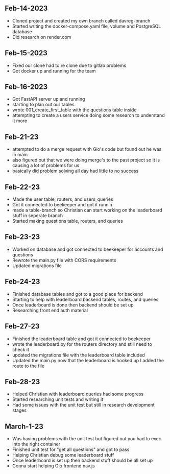 ## Feb-14-2023

- Cloned project and created my own branch called davreg-branch
- Started writing the docker-compose.yaml file, volume and PostgreSQL database
- Did research on render.com

## Feb-15-2023

- Fixed our clone had to re clone due to gitlab problems
- Got docker up and running for the team

## Feb-16-2023

- Got FastAPI server up and running
- starting to plan out our tables
- wrote 001_create_first_table with the questions table inside
- attempting to create a users service doing some research to understand it more

## Feb-21-23

- attempted to do a merge request with Gio's code but found out he was in main
- also figured out that we were doing merge's to the past project so it is causing a lot of problems for us
- basically did problem solving all day had little to no success

## Feb-22-23

- Made the user table, routers, and users_queries
- Got it connected to beekeeper and got it runnin
- made a table-branch so Christian can start working on the leaderboard stuff in seperate branch
- Started making questions table, routers, and queries

## Feb-23-23

- Worked on database and got connected to beekeeper for accounts and questions
- Rewrote the main.py file with CORS requirements
- Updated migrations file

## Feb-24-23

- Finished database tables and got to a good place for backend
- Starting to help with leaderboard backend tables, routes, and queries
- Once leaderboard is done then backend should be set up
- Researching front end auth material

## Feb-27-23

- Finished the leaderboard table and got it connected to beekeeper
- wrote the leaderboard.py for the routers directory and still need to check it
- updated the migrations file with the leaderboard table included
- Updated the main.py now that the leaderboard is hooked up I added the route to the file

## Feb-28-23

- Helped Christian with leaderboard queries had some progress
- Started researching unit tests and writing it
- Had some issues with the unit test but still in research development stages

## March-1-23

- Was having problems with the unit test but figured out you had to exec into the right container
- Finished unit test for "get all questions" and got to pass
- Helping Christian debug some leaderboard stuff
- Once leaderboard is set up then backend stuff should be all set up
- Gonna start helping Gio frontend nav.js
